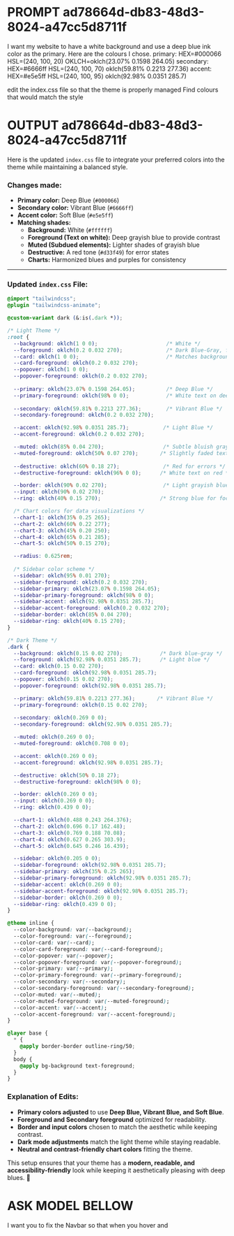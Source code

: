 # PROMPT ad78664d-db83-48d3-8024-a47cc5d8711f


I want my website to have a white background and use a deep blue ink color as the primary.
Here are the colours I chose.
primary: HEX=#000066 HSL=(240, 100, 20) OKLCH=oklch(23.07% 0.1598 264.05)
secondary: HEX=#6666ff HSL=(240, 100, 70) oklch(59.81% 0.2213 277.36)
accent: HEX=#e5e5ff HSL=(240, 100, 95) oklch(92.98% 0.0351 285.7)

edit the index.css file so that the theme is properly managed
Find colours that would match the style

# OUTPUT ad78664d-db83-48d3-8024-a47cc5d8711f
Here is the updated `index.css` file to integrate your preferred colors into the theme while maintaining a balanced style.

### **Changes made:**
- **Primary color:** Deep Blue (`#000066`)
- **Secondary color:** Vibrant Blue (`#6666ff`)
- **Accent color:** Soft Blue (`#e5e5ff`)
- **Matching shades:**
  - **Background:** White (`#ffffff`)
  - **Foreground (Text on white):** Deep grayish blue to provide contrast
  - **Muted (Subdued elements):** Lighter shades of grayish blue
  - **Destructive:** A red tone (`#d33f49`) for error states
  - **Charts:** Harmonized blues and purples for consistency

---

### **Updated `index.css` File:**

```css
@import "tailwindcss";
@plugin "tailwindcss-animate";

@custom-variant dark (&:is(.dark *));

/* Light Theme */
:root {
  --background: oklch(1 0 0);                      /* White */
  --foreground: oklch(0.2 0.032 270);              /* Dark Blue-Gray, for text */
  --card: oklch(1 0 0);                            /* Matches background */
  --card-foreground: oklch(0.2 0.032 270);
  --popover: oklch(1 0 0);
  --popover-foreground: oklch(0.2 0.032 270);
  
  --primary: oklch(23.07% 0.1598 264.05);          /* Deep Blue */
  --primary-foreground: oklch(98% 0 0);            /* White text on deep blue */
  
  --secondary: oklch(59.81% 0.2213 277.36);        /* Vibrant Blue */
  --secondary-foreground: oklch(0.2 0.032 270);

  --accent: oklch(92.98% 0.0351 285.7);           /* Light Blue */
  --accent-foreground: oklch(0.2 0.032 270);

  --muted: oklch(85% 0.04 270);                   /* Subtle bluish gray */
  --muted-foreground: oklch(50% 0.07 270);       /* Slightly faded text */
  
  --destructive: oklch(60% 0.18 27);              /* Red for errors */
  --destructive-foreground: oklch(96% 0 0);      /* White text on red */

  --border: oklch(90% 0.02 270);                  /* Light grayish blue */
  --input: oklch(90% 0.02 270);
  --ring: oklch(40% 0.15 270);                   /* Strong blue for focus rings */

  /* Chart colors for data visualizations */
  --chart-1: oklch(35% 0.25 265);
  --chart-2: oklch(60% 0.22 277);
  --chart-3: oklch(45% 0.20 250);
  --chart-4: oklch(65% 0.21 285);
  --chart-5: oklch(50% 0.15 270);

  --radius: 0.625rem;
  
  /* Sidebar color scheme */
  --sidebar: oklch(95% 0.01 270);
  --sidebar-foreground: oklch(0.2 0.032 270);
  --sidebar-primary: oklch(23.07% 0.1598 264.05);
  --sidebar-primary-foreground: oklch(98% 0 0);
  --sidebar-accent: oklch(92.98% 0.0351 285.7);
  --sidebar-accent-foreground: oklch(0.2 0.032 270);
  --sidebar-border: oklch(85% 0.04 270);
  --sidebar-ring: oklch(40% 0.15 270);
}

/* Dark Theme */
.dark {
  --background: oklch(0.15 0.02 270);            /* Dark blue-gray */
  --foreground: oklch(92.98% 0.0351 285.7);      /* Light blue */
  --card: oklch(0.15 0.02 270);
  --card-foreground: oklch(92.98% 0.0351 285.7);
  --popover: oklch(0.15 0.02 270);
  --popover-foreground: oklch(92.98% 0.0351 285.7);

  --primary: oklch(59.81% 0.2213 277.36);       /* Vibrant Blue */
  --primary-foreground: oklch(0.15 0.02 270);
  
  --secondary: oklch(0.269 0 0);
  --secondary-foreground: oklch(92.98% 0.0351 285.7);

  --muted: oklch(0.269 0 0);
  --muted-foreground: oklch(0.708 0 0);

  --accent: oklch(0.269 0 0);
  --accent-foreground: oklch(92.98% 0.0351 285.7);

  --destructive: oklch(50% 0.18 27);
  --destructive-foreground: oklch(98% 0 0);

  --border: oklch(0.269 0 0);
  --input: oklch(0.269 0 0);
  --ring: oklch(0.439 0 0);

  --chart-1: oklch(0.488 0.243 264.376);
  --chart-2: oklch(0.696 0.17 162.48);
  --chart-3: oklch(0.769 0.188 70.08);
  --chart-4: oklch(0.627 0.265 303.9);
  --chart-5: oklch(0.645 0.246 16.439);

  --sidebar: oklch(0.205 0 0);
  --sidebar-foreground: oklch(92.98% 0.0351 285.7);
  --sidebar-primary: oklch(35% 0.25 265);
  --sidebar-primary-foreground: oklch(92.98% 0.0351 285.7);
  --sidebar-accent: oklch(0.269 0 0);
  --sidebar-accent-foreground: oklch(92.98% 0.0351 285.7);
  --sidebar-border: oklch(0.269 0 0);
  --sidebar-ring: oklch(0.439 0 0);
}

@theme inline {
  --color-background: var(--background);
  --color-foreground: var(--foreground);
  --color-card: var(--card);
  --color-card-foreground: var(--card-foreground);
  --color-popover: var(--popover);
  --color-popover-foreground: var(--popover-foreground);
  --color-primary: var(--primary);
  --color-primary-foreground: var(--primary-foreground);
  --color-secondary: var(--secondary);
  --color-secondary-foreground: var(--secondary-foreground);
  --color-muted: var(--muted);
  --color-muted-foreground: var(--muted-foreground);
  --color-accent: var(--accent);
  --color-accent-foreground: var(--accent-foreground);
}

@layer base {
  * {
    @apply border-border outline-ring/50;
  }
  body {
    @apply bg-background text-foreground;
  }
}
```

### **Explanation of Edits:**
- **Primary colors adjusted** to use **Deep Blue, Vibrant Blue, and Soft Blue**.
- **Foreground and Secondary foreground** optimized for readability.
- **Border and input colors** chosen to match the aesthetic while keeping contrast.
- **Dark mode adjustments** match the light theme while staying readable.
- **Neutral and contrast-friendly chart colors** fitting the theme.

This setup ensures that your theme has a **modern, readable, and accessibility-friendly** look while keeping it aesthetically pleasing with deep blues. 🚀

# ASK MODEL BELLOW

I want you to fix the Navbar so that when you hover and 
